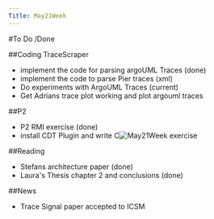 ```yaml
---
Title: May21Week
---
```


#To Do /Done

##Coding TraceScraper


-  implement the code for parsing argoUML Traces (done)
-  implement the code to parse Pier traces (xml)
-  Do experiments with ArgoUML Traces (current)
-  Get Adrians trace plot working and plot argouml traces

##P2


-  P2 RMI exercise (done)
-  install CDT Plugin and write C![May21Week](%base_url%/wiki/alumni/orlagreevy/todo/may21week) exercise

##Reading 


-  Stefans architecture paper (done)
-  Laura's Thesis chapter 2 and conclusions (done)

##News


-  Trace Signal paper accepted to ICSM
